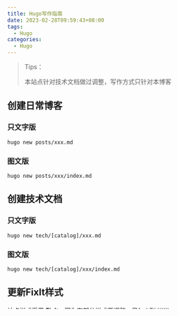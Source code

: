 ```yaml
---
title: Hugo写作指南
date: 2023-02-28T09:59:43+08:00
tags:
  - Hugo
categories:
  - Hugo
---
```

<!--more-->
> Tips：
>
> 本站点针对技术文档做过调整，写作方式只针对本博客

## 创建日常博客

### 只文字版

```
hugo new posts/xxx.md
```

### 图文版

```
hugo new posts/xxx/index.md
```



## 创建技术文档

### 只文字版

```
hugo new tech/[catalog]/xxx.md
```

### 图文版

```
hugo new tech/[catalog]/xxx/index.md
```




## 更新FixIt样式

站点样式采用 [**FixIt**](https://github.com/hugo-fixit/FixIt)，因为有部分样式要调整，已fork到 ``````

```git
git submodule update --remote --merge
```



## 使用bash一键提交

编辑bash脚本```./deploy.sh```一键提交git

脚本内容如下：

```
```



给脚本添加权限

```
chmod 755 deploy.sh
```

